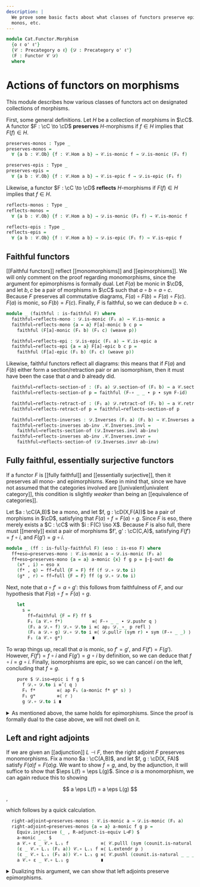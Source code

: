 ```yaml
---
description: |
  We prove some basic facts about what classes of functors preserve epis,
  monos, etc.
---
```

<!--
```agda
open import Cat.Functor.Properties
open import Cat.Morphism.Duality
open import Cat.Functor.Adjoint
open import Cat.Prelude

import Cat.Functor.Reasoning
import Cat.Reasoning
```
-->

```agda
module Cat.Functor.Morphism
  {o ℓ o' ℓ'}
  {𝒞 : Precategory o ℓ} {𝒟 : Precategory o' ℓ'}
  (F : Functor 𝒞 𝒟)
  where
```

<!--
```agda
private
  module 𝒞 = Cat.Reasoning 𝒞
  module 𝒟 = Cat.Reasoning 𝒟
open Cat.Functor.Reasoning F

private variable
  A B C : 𝒞.Ob
  a b c d : 𝒞.Hom A B
  X Y Z : 𝒟.Ob
  f g h i : 𝒟.Hom X Y
```
-->

# Actions of functors on morphisms

This module describes how various classes of functors act on designated
collections of morphisms.

First, some general definitions. Let $H$ be a collection of morphisms in $\cC$.
A functor $F : \cC \to \cD$ **preserves** $H$-morphisms if $f \in H$ implies
that $F(f) \in H$.

```agda
preserves-monos : Type _
preserves-monos =
  ∀ {a b : 𝒞.Ob} {f : 𝒞.Hom a b} → 𝒞.is-monic f → 𝒟.is-monic (F₁ f)

preserves-epis : Type _
preserves-epis =
  ∀ {a b : 𝒞.Ob} {f : 𝒞.Hom a b} → 𝒞.is-epic f → 𝒟.is-epic (F₁ f)
```

Likewise, a functor $F : \cC \to \cD$ **reflects** $H$-morphisms
if $F(f) \in H$ implies that $f \in H$.

```agda
reflects-monos : Type _
reflects-monos =
  ∀ {a b : 𝒞.Ob} {f : 𝒞.Hom a b} → 𝒟.is-monic (F₁ f) → 𝒞.is-monic f

reflects-epis : Type _
reflects-epis =
  ∀ {a b : 𝒞.Ob} {f : 𝒞.Hom a b} → 𝒟.is-epic (F₁ f) → 𝒞.is-epic f
```


## Faithful functors

[[Faithful functors]] reflect [[monomorphisms]] and [[epimorphisms]].
We will only comment on the proof regarding monomorphisms, since the
argument for epimorphisms is formally dual. Let $F(a)$ be monic in
$\cD$, and let $b, c$ be a pair of morphisms in $\cC$ such that $a \circ
b = a \circ c$. Because $F$ preserves all commutative diagrams, $F(a)
\circ F(b) = F(a) \circ F(c)$.  $F(a)$ is monic, so $F(b) = F(c)$.
Finally, $F$ is faithful, so we can deduce $b = c$.

```agda
module _ (faithful : is-faithful F) where
  faithful→reflects-mono : 𝒟.is-monic (F₁ a) → 𝒞.is-monic a
  faithful→reflects-mono {a = a} F[a]-monic b c p =
    faithful (F[a]-monic (F₁ b) (F₁ c) (weave p))

  faithful→reflects-epi : 𝒟.is-epic (F₁ a) → 𝒞.is-epic a
  faithful→reflects-epi {a = a} F[a]-epic b c p =
    faithful (F[a]-epic (F₁ b) (F₁ c) (weave p))
```

Likewise, faithful functors reflect all diagrams: this means that if
$F(a)$ and $F(b)$ either form a section/retraction pair or an
isomorphism, then it must have been the case that $a$ and $b$ already
did.

```agda
  faithful→reflects-section-of : (F₁ a) 𝒟.section-of (F₁ b) → a 𝒞.section-of b
  faithful→reflects-section-of p = faithful (F-∘ _ _ ∙ p ∙ sym F-id)

  faithful→reflects-retract-of : (F₁ a) 𝒟.retract-of (F₁ b) → a 𝒞.retract-of b
  faithful→reflects-retract-of p = faithful→reflects-section-of p

  faithful→reflects-inverses : 𝒟.Inverses (F₁ a) (F₁ b) → 𝒞.Inverses a b
  faithful→reflects-inverses ab-inv .𝒞.Inverses.invl =
    faithful→reflects-section-of (𝒟.Inverses.invl ab-inv)
  faithful→reflects-inverses ab-inv .𝒞.Inverses.invr =
    faithful→reflects-section-of (𝒟.Inverses.invr ab-inv)
```

## Fully faithful, essentially surjective functors

If a functor $F$ is [[fully faithful]] and [[essentially surjective]],
then it preserves all mono- and epimorphisms. Keep in mind that, since
we have not assumed that the categories involved are
[[univalent|univalent category]], this condition is slightly *weaker*
than being an [[equivalence of categories]].

Let $a : \cC(A,B)$ be a mono, and let $f, g : \cD(X,F(A))$ be a pair of
morphisms in $\cD$, satisfying that $F(a) \circ f = F(a) \circ g$. Since
$F$ is eso, there merely exists a $C : \cC$ with $i : F(C) \iso X$.
Because $F$ is also full, there must [[merely]] exist a pair of
morphisms $f', g' : \cC(C,A)$, satisfying $F(f') = f \circ i$, and
$F(g') = g \circ i$.

```agda
module _ (ff : is-fully-faithful F) (eso : is-eso F) where
  ff+eso→preserves-mono : 𝒞.is-monic a → 𝒟.is-monic (F₁ a)
  ff+eso→preserves-mono {a = a} a-monic {x} f g p = ∥-∥-out! do
    (x* , i) ← eso x
    (f* , q) ← ff→full {F = F} ff (f 𝒟.∘ 𝒟.to i)
    (g* , r) ← ff→full {F = F} ff (g 𝒟.∘ 𝒟.to i)
```

Next, note that $a \circ f' = a \circ g'$: this follows from
faithfulness of $F$, and our hypothesis that $F(a) \circ f = F(a) \circ
g$.

```agda
    let
      s =
        ff→faithful {F = F} ff $
        F₁ (a 𝒞.∘ f*)           ≡⟨ F-∘ _ _ ∙ 𝒟.pushr q ⟩
        (F₁ a 𝒟.∘ f) 𝒟.∘ 𝒟.to i ≡⟨ ap₂ 𝒟._∘_ p refl ⟩
        (F₁ a 𝒟.∘ g) 𝒟.∘ 𝒟.to i ≡⟨ 𝒟.pullr (sym r) ∙ sym (F-∘ _ _) ⟩
        F₁ (a 𝒞.∘ g*)           ∎
```

To wrap things up, recall that $a$ is monic, so $f' = g'$, and $F(f') =
F(g')$.  However, $F(f') = f \circ i$ and $F(g') = g \circ i$ by
definition, so we can deduce that $f \circ i = g \circ i$. Finally,
isomorphisms are epic, so we can cancel $i$ on the left, concluding that
$f = g$.

```agda
    pure $ 𝒟.iso→epic i f g $
      f 𝒟.∘ 𝒟.to i ≡˘⟨ q ⟩
      F₁ f*        ≡⟨ ap F₁ (a-monic f* g* s) ⟩
      F₁ g*        ≡⟨ r ⟩
      g 𝒟.∘ 𝒟.to i ∎
```

<details>
<summary>
As mentioned above, the same holds for epimorphisms. Since the proof is
formally dual to the case above, we will not dwell on it.
</summary>

```agda
  ff+eso→preserves-epi : 𝒞.is-epic a → 𝒟.is-epic (F₁ a)
  ff+eso→preserves-epi {a = a} a-epic {x} f g p = ∥-∥-out! do
    (x* , i) ← eso x
    (f* , q) ← ff→full {F = F} ff (𝒟.from i 𝒟.∘ f)
    (g* , r) ← ff→full {F = F} ff (𝒟.from i 𝒟.∘ g)
    let s = F-∘ _ _ ∙ 𝒟.pushl q ∙ ap₂ 𝒟._∘_ refl p ∙ 𝒟.pulll (sym r) ∙ sym (F-∘ _ _)
    pure $ 𝒟.iso→monic (i 𝒟.Iso⁻¹) f g $
      sym q
      ·· ap F₁ (a-epic f* g* (ff→faithful {F = F} ff s))
      ·· r
```

</details>

## Left and right adjoints

If we are given an [[adjunction]] $L \dashv F$, then the right adjoint
$F$ preserves monomorphisms. Fix a mono $a : \cC(A,B)$, and let $f, g :
\cD(X, FA)$ satisfy $F(a)f = F(a)g$. We want to show $f = g$, and, by
the adjunction, it will suffice to show that $\eps L(f) = \eps L(g)$.
Since $a$ is a monomorphism, we can again reduce this to showing

$$
a \eps L(f) = a \eps L(g)
$$,

which follows by a quick calculation.

<!--
```agda
module _ {L : Functor 𝒟 𝒞} (L⊣F : L ⊣ F) where
  private
    module L = Cat.Functor.Reasoning L
  open _⊣_ L⊣F
```
-->

```agda
  right-adjoint→preserves-monos : 𝒞.is-monic a → 𝒟.is-monic (F₁ a)
  right-adjoint→preserves-monos {a = a} a-monic f g p =
    Equiv.injective (_ , R-adjunct-is-equiv L⊣F) $
    a-monic _ _ $
    a 𝒞.∘ ε _ 𝒞.∘ L.₁ f            ≡⟨ 𝒞.pulll (sym (counit.is-natural _ _ _)) ⟩
    (ε _ 𝒞.∘ L.₁ (F₁ a)) 𝒞.∘ L.₁ f ≡⟨ L.extendr p ⟩
    (ε _ 𝒞.∘ L.₁ (F₁ a)) 𝒞.∘ L.₁ g ≡⟨ 𝒞.pushl (counit.is-natural _ _ _) ⟩
    a 𝒞.∘ ε _ 𝒞.∘ L.₁ g            ∎
```

<details>
<summary>
Dualizing this argument, we can show that left adjoints preserve
epimorphisms.
</summary>

```agda
module _ {R : Functor 𝒟 𝒞} (F⊣R : F ⊣ R) where
  private
    module R = Cat.Functor.Reasoning R
  open _⊣_ F⊣R

  left-adjoint→preserves-epis : 𝒞.is-epic a → 𝒟.is-epic (F₁ a)
  left-adjoint→preserves-epis {a = a} a-epic f g p =
    Equiv.injective (_ , L-adjunct-is-equiv F⊣R) $
    a-epic _ _ $
    𝒞.pullr (unit.is-natural _ _ _)
    ∙ R.extendl p
    ∙ 𝒞.pushr (sym (unit.is-natural _ _ _))
```

</details>
